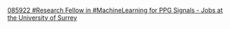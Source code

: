 [085922 #Research Fellow in #MachineLearning for PPG Signals - Jobs at the University of Surrey ](https://qi.tc/qi/101444)
